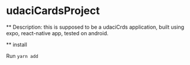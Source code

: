 # udaciCardsProject
** Description: 
this is supposed to be a udaciCrds application, built using expo, react-native app, tested on android.


** install

Run 
``` yarn add ```

